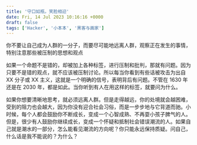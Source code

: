 ```yaml
---
title: '守口如瓶，笑脸相迎'
date: Fri, 14 Jul 2023 10:16:16 +0000
draft: false
tags: ['Hacker', '小本本', '黑客与画家']
---
```


你不要让自己成为人群的一分子，而要尽可能地远离人群，观察正在发生的事情，特别注意那些被压制的思想和观点  
  
  
如果一个命题不是错的，却被加上各种标签，进行压制和批判，那就有问题。因为只要不是错的观点，就不应该被压制讨论。所以每当你看到有些话被攻击为出自 XX 分子或 XX 主义，这就是一个明确的信号，表明背后有问题。不管在 1630 年还是在 2030 年，都是如此。当你听到有人在用这样的标签，就要问为什么。  
  
  
如果你想要清晰地思考，就必须远离人群。但是走得越远，你的处境就会越困难，受到的阻力也会越大，因为你没有迎合社会习俗，而是一步步地与它背道而驰。小时候，每个人都会鼓励你不断成长，变成一个心智成熟、不再耍小孩子脾气的人。但是，很少有人鼓励你继续成长，变成一个怀疑和抵制社会错误潮流的人。如果自己就是潮水的一部分，怎么能看见潮流的方向呢？你只能永远保持质疑。问自己，什么话是我不能说的？为什么？